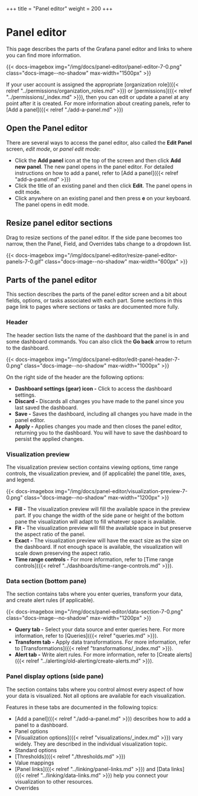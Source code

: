 +++
title = "Panel editor"
weight = 200
+++

# Panel editor

This page describes the parts of the Grafana panel editor and links to where you can find more information.

{{< docs-imagebox img="/img/docs/panel-editor/panel-editor-7-0.png" class="docs-image--no-shadow" max-width="1500px" >}}

If your user account is assigned the appropriate [organization role]({{< relref "../permissions/organization_roles.md" >}}) or [permissions]({{< relref "../permissions/_index.md" >}}), then you can edit or update a panel at any point after it is created. For more information about creating panels, refer to [Add a panel]({{< relref "./add-a-panel.md" >}})

## Open the Panel editor

There are several ways to access the panel editor, also called the **Edit Panel** screen, _edit mode_, or _panel edit mode_:

- Click the **Add panel** icon at the top of the screen and then click **Add new panel**. The new panel opens in the panel editor. For detailed instructions on how to add a panel, refer to [Add a panel]({{< relref "add-a-panel.md" >}})
- Click the title of an existing panel and then click **Edit**. The panel opens in edit mode.
- Click anywhere on an existing panel and then press **e** on your keyboard. The panel opens in edit mode.

## Resize panel editor sections

Drag to resize sections of the panel editor. If the side pane becomes too narrow, then the Panel, Field, and Overrides tabs change to a dropdown list.

{{< docs-imagebox img="/img/docs/panel-editor/resize-panel-editor-panels-7-0.gif" class="docs-image--no-shadow" max-width="600px" >}}

## Parts of the panel editor

This section describes the parts of the panel editor screen and a bit about fields, options, or tasks associated with each part. Some sections in this page link to pages where sections or tasks are documented more fully.

### Header

The header section lists the name of the dashboard that the panel is in and some dashboard commands. You can also click the **Go back** arrow to return to the dashboard.

{{< docs-imagebox img="/img/docs/panel-editor/edit-panel-header-7-0.png" class="docs-image--no-shadow" max-width="1000px" >}}

On the right side of the header are the following options:

- **Dashboard settings (gear) icon -** Click to access the dashboard settings.
- **Discard -** Discards all changes you have made to the panel since you last saved the dashboard.
- **Save -** Saves the dashboard, including all changes you have made in the panel editor.
- **Apply -** Applies changes you made and then closes the panel editor, returning you to the dashboard. You will have to save the dashboard to persist the applied changes.

### Visualization preview

The visualization preview section contains viewing options, time range controls, the visualization preview, and (if applicable) the panel title, axes, and legend.

{{< docs-imagebox img="/img/docs/panel-editor/visualization-preview-7-0.png" class="docs-image--no-shadow" max-width="1200px" >}}

- **Fill -** The visualization preview will fill the available space in the preview part. If you change the width of the side pane or height of the bottom pane the visualization will adapt to fill whatever space is available.
- **Fit -** The visualization preview will fill the available space in but preserve the aspect ratio of the panel.
- **Exact -** The visualization preview will have the exact size as the size on the dashboard. If not enough space is available, the visualization will scale down preserving the aspect ratio.
- **Time range controls -** For more information, refer to [Time range controls]({{< relref "../dashboards/time-range-controls.md" >}}).

### Data section (bottom pane)

The section contains tabs where you enter queries, transform your data, and create alert rules (if applicable).

{{< docs-imagebox img="/img/docs/panel-editor/data-section-7-0.png" class="docs-image--no-shadow" max-width="1200px" >}}

- **Query tab -** Select your data source and enter queries here. For more information, refer to [Queries]({{< relref "queries.md" >}}).
- **Transform tab -** Apply data transformations. For more information, refer to [Transformations]({{< relref "transformations/_index.md" >}}).
- **Alert tab -** Write alert rules. For more information, refer to [Create alerts]({{< relref "../alerting/old-alerting/create-alerts.md" >}}).

### Panel display options (side pane)

The section contains tabs where you control almost every aspect of how your data is visualized. Not all options are available for each visualization.

Features in these tabs are documented in the following topics:

- [Add a panel]({{< relref "./add-a-panel.md" >}}) describes how to add a panel to a dashboard.
- Panel options
- [Visualization options]({{< relref "visualizations/_index.md" >}}) vary widely. They are described in the individual visualization topic.
- Standard options
- [Thresholds]({{< relref "./thresholds.md" >}})
- Value mappings
- [Panel links]({{< relref "../linking/panel-links.md" >}}) and [Data links]({{< relref "../linking/data-links.md" >}}) help you connect your visualization to other resources.
- Overrides
